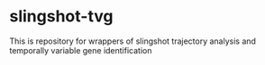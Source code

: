 # slingshot-tvg
This is repository for wrappers of slingshot trajectory analysis and temporally variable gene identification
